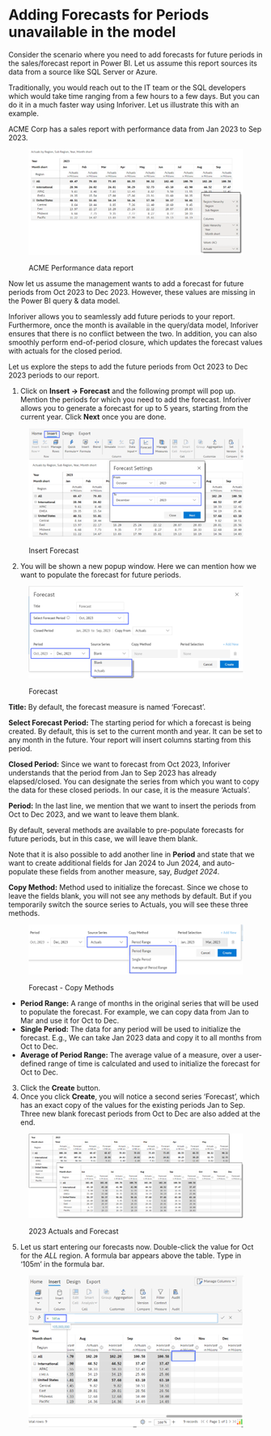 # Adding Forecasts for Periods unavailable in the model

Consider the scenario where you need to add forecasts for future periods in the sales/forecast report in Power BI. Let us assume this report sources its data from a source like SQL Server or Azure.&#x20;

Traditionally, you would reach out to the IT team or the SQL developers which would take time ranging from a few hours to a few days. But you can do it in a much faster way using Inforiver. Let us illustrate this with an example.&#x20;

ACME Corp has a sales report with performance data from Jan 2023 to Sep 2023.&#x20;

<figure><img src="../../../../.gitbook/assets/s4_actualtillsep.png" alt=""><figcaption><p>ACME Performance data report</p></figcaption></figure>

Now let us assume the management wants to add a forecast for future periods from Oct 2023 to Dec 2023. However, these values are missing in the Power BI query & data model. &#x20;

Inforiver allows you to seamlessly add future periods to your report. Furthermore, once the month is available in the query/data model, Inforiver ensures that there is no conflict between the two. In addition, you can also smoothly perform end-of-period closure, which updates the forecast values with actuals for the closed period.

Let us explore the steps to add the future periods from Oct 2023 to Dec 2023 periods to our report.&#x20;

1. Click on **Insert -> Forecast** and the following prompt will pop up. Mention the periods for which you need to add the forecast. Inforiver allows you to generate a forecast for up to 5 years, starting from the current year. Click **Next** once you are done.

<figure><img src="../../../../.gitbook/assets/s4_fc_setting.png" alt=""><figcaption><p>Insert Forecast</p></figcaption></figure>

2. You will be shown a new popup window. Here we can mention how we want to populate the forecast for future periods.

<figure><img src="../../../../.gitbook/assets/forecast.png" alt=""><figcaption><p>Forecast</p></figcaption></figure>

**Title:** By default, the forecast measure is named ‘Forecast’. &#x20;

**Select Forecast Period:** The starting period for which a forecast is being created. By default, this is set to the current month and year. It can be set to any month in the future. Your report will insert columns starting from this period.&#x20;

**Closed Period:** Since we want to forecast from Oct 2023, Inforiver understands that the period from Jan to Sep 2023 has already elapsed/closed. You can designate the series from which you want to copy the data for these closed periods. In our case, it is the measure ‘Actuals’.&#x20;

**Period:** In the last line, we mention that we want to insert the periods from Oct to Dec 2023, and we want to leave them blank.&#x20;

By default, several methods are available to pre-populate forecasts for future periods, but in this case, we will leave them blank.

Note that it is also possible to add another line in **Period** and state that we want to create additional fields for Jan 2024 to Jun 2024, and auto-populate these fields from another measure, say, _Budget 2024_.&#x20;

**Copy Method:** Method used to initialize the forecast. Since we chose to leave the fields blank, you will not see any methods by default. But if you temporarily switch the source series to Actuals, you will see these three methods.&#x20;

<figure><img src="../../../../.gitbook/assets/forecast-copymethod.png" alt=""><figcaption><p>Forecast - Copy Methods</p></figcaption></figure>

* **Period Range:** A range of months in the original series that will be used to populate the forecast. For example, we can copy data from Jan to Mar and use it for Oct to Dec.&#x20;
* **Single Period:** The data for any period will be used to initialize the forecast. E.g., We can take Jan 2023 data and copy it to all months from Oct to Dec.&#x20;
* **Average of Period Range:** The average value of a measure, over a user-defined range of time is calculated and used to initialize the forecast for Oct to Dec.

3. Click the **Create** button.&#x20;
4. Once you click **Create**, you will notice a second series ‘Forecast’, which has an exact copy of the values for the existing periods Jan to Sep. Three new blank forecast periods from Oct to Dec are also added at the end.

<figure><img src="../../../../.gitbook/assets/2023actual and forecast.png" alt=""><figcaption><p>2023 Actuals and Forecast</p></figcaption></figure>

5. Let us start entering our forecasts now. Double-click the value for Oct for the _ALL_ region. A formula bar appears above the table. Type in ‘105m’ in the formula bar.

<figure><img src="../../../../.gitbook/assets/oct forecast.png" alt=""><figcaption></figcaption></figure>
